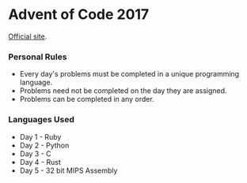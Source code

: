 Advent of Code 2017
===

[Official site](http://adventofcode.com/).

### Personal Rules

* Every day's problems must be completed in a unique programming language.
* Problems need not be completed on the day they are assigned.
* Problems can be completed in any order.

### Languages Used

* Day 1 - Ruby
* Day 2 - Python
* Day 3 - C
* Day 4 - Rust
* Day 5 - 32 bit MIPS Assembly
